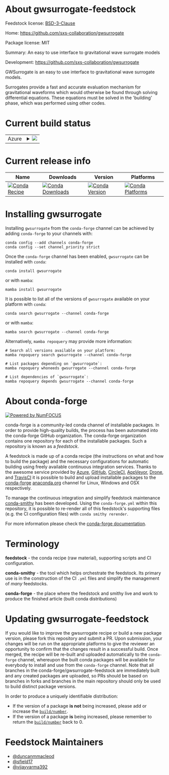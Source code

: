 About gwsurrogate-feedstock
===========================

Feedstock license: [BSD-3-Clause](https://github.com/conda-forge/gwsurrogate-feedstock/blob/main/LICENSE.txt)

Home: https://github.com/sxs-collaboration/gwsurrogate

Package license: MIT

Summary: An easy to use interface to gravitational wave surrogate models

Development: https://github.com/sxs-collaboration/gwsurrogate

GWSurrogate is an easy to use interface to gravitational wave surrogate
models.

Surrogates provide a fast and accurate evaluation mechanism for
gravitational waveforms which would otherwise be found through solving
differential equations. These equations must be solved in the 'building'
phase, which was performed using other codes.


Current build status
====================


<table>
    
  <tr>
    <td>Azure</td>
    <td>
      <details>
        <summary>
          <a href="https://dev.azure.com/conda-forge/feedstock-builds/_build/latest?definitionId=8781&branchName=main">
            <img src="https://dev.azure.com/conda-forge/feedstock-builds/_apis/build/status/gwsurrogate-feedstock?branchName=main">
          </a>
        </summary>
        <table>
          <thead><tr><th>Variant</th><th>Status</th></tr></thead>
          <tbody><tr>
              <td>linux_64_numpy1.22python3.10.____cpython</td>
              <td>
                <a href="https://dev.azure.com/conda-forge/feedstock-builds/_build/latest?definitionId=8781&branchName=main">
                  <img src="https://dev.azure.com/conda-forge/feedstock-builds/_apis/build/status/gwsurrogate-feedstock?branchName=main&jobName=linux&configuration=linux%20linux_64_numpy1.22python3.10.____cpython" alt="variant">
                </a>
              </td>
            </tr><tr>
              <td>linux_64_numpy1.22python3.8.____cpython</td>
              <td>
                <a href="https://dev.azure.com/conda-forge/feedstock-builds/_build/latest?definitionId=8781&branchName=main">
                  <img src="https://dev.azure.com/conda-forge/feedstock-builds/_apis/build/status/gwsurrogate-feedstock?branchName=main&jobName=linux&configuration=linux%20linux_64_numpy1.22python3.8.____cpython" alt="variant">
                </a>
              </td>
            </tr><tr>
              <td>linux_64_numpy1.22python3.9.____cpython</td>
              <td>
                <a href="https://dev.azure.com/conda-forge/feedstock-builds/_build/latest?definitionId=8781&branchName=main">
                  <img src="https://dev.azure.com/conda-forge/feedstock-builds/_apis/build/status/gwsurrogate-feedstock?branchName=main&jobName=linux&configuration=linux%20linux_64_numpy1.22python3.9.____cpython" alt="variant">
                </a>
              </td>
            </tr><tr>
              <td>linux_64_numpy1.23python3.11.____cpython</td>
              <td>
                <a href="https://dev.azure.com/conda-forge/feedstock-builds/_build/latest?definitionId=8781&branchName=main">
                  <img src="https://dev.azure.com/conda-forge/feedstock-builds/_apis/build/status/gwsurrogate-feedstock?branchName=main&jobName=linux&configuration=linux%20linux_64_numpy1.23python3.11.____cpython" alt="variant">
                </a>
              </td>
            </tr><tr>
              <td>linux_64_numpy1.26python3.12.____cpython</td>
              <td>
                <a href="https://dev.azure.com/conda-forge/feedstock-builds/_build/latest?definitionId=8781&branchName=main">
                  <img src="https://dev.azure.com/conda-forge/feedstock-builds/_apis/build/status/gwsurrogate-feedstock?branchName=main&jobName=linux&configuration=linux%20linux_64_numpy1.26python3.12.____cpython" alt="variant">
                </a>
              </td>
            </tr><tr>
              <td>osx_64_numpy1.22python3.10.____cpython</td>
              <td>
                <a href="https://dev.azure.com/conda-forge/feedstock-builds/_build/latest?definitionId=8781&branchName=main">
                  <img src="https://dev.azure.com/conda-forge/feedstock-builds/_apis/build/status/gwsurrogate-feedstock?branchName=main&jobName=osx&configuration=osx%20osx_64_numpy1.22python3.10.____cpython" alt="variant">
                </a>
              </td>
            </tr><tr>
              <td>osx_64_numpy1.22python3.8.____cpython</td>
              <td>
                <a href="https://dev.azure.com/conda-forge/feedstock-builds/_build/latest?definitionId=8781&branchName=main">
                  <img src="https://dev.azure.com/conda-forge/feedstock-builds/_apis/build/status/gwsurrogate-feedstock?branchName=main&jobName=osx&configuration=osx%20osx_64_numpy1.22python3.8.____cpython" alt="variant">
                </a>
              </td>
            </tr><tr>
              <td>osx_64_numpy1.22python3.9.____cpython</td>
              <td>
                <a href="https://dev.azure.com/conda-forge/feedstock-builds/_build/latest?definitionId=8781&branchName=main">
                  <img src="https://dev.azure.com/conda-forge/feedstock-builds/_apis/build/status/gwsurrogate-feedstock?branchName=main&jobName=osx&configuration=osx%20osx_64_numpy1.22python3.9.____cpython" alt="variant">
                </a>
              </td>
            </tr><tr>
              <td>osx_64_numpy1.23python3.11.____cpython</td>
              <td>
                <a href="https://dev.azure.com/conda-forge/feedstock-builds/_build/latest?definitionId=8781&branchName=main">
                  <img src="https://dev.azure.com/conda-forge/feedstock-builds/_apis/build/status/gwsurrogate-feedstock?branchName=main&jobName=osx&configuration=osx%20osx_64_numpy1.23python3.11.____cpython" alt="variant">
                </a>
              </td>
            </tr><tr>
              <td>osx_64_numpy1.26python3.12.____cpython</td>
              <td>
                <a href="https://dev.azure.com/conda-forge/feedstock-builds/_build/latest?definitionId=8781&branchName=main">
                  <img src="https://dev.azure.com/conda-forge/feedstock-builds/_apis/build/status/gwsurrogate-feedstock?branchName=main&jobName=osx&configuration=osx%20osx_64_numpy1.26python3.12.____cpython" alt="variant">
                </a>
              </td>
            </tr><tr>
              <td>osx_arm64_numpy1.22python3.10.____cpython</td>
              <td>
                <a href="https://dev.azure.com/conda-forge/feedstock-builds/_build/latest?definitionId=8781&branchName=main">
                  <img src="https://dev.azure.com/conda-forge/feedstock-builds/_apis/build/status/gwsurrogate-feedstock?branchName=main&jobName=osx&configuration=osx%20osx_arm64_numpy1.22python3.10.____cpython" alt="variant">
                </a>
              </td>
            </tr><tr>
              <td>osx_arm64_numpy1.22python3.8.____cpython</td>
              <td>
                <a href="https://dev.azure.com/conda-forge/feedstock-builds/_build/latest?definitionId=8781&branchName=main">
                  <img src="https://dev.azure.com/conda-forge/feedstock-builds/_apis/build/status/gwsurrogate-feedstock?branchName=main&jobName=osx&configuration=osx%20osx_arm64_numpy1.22python3.8.____cpython" alt="variant">
                </a>
              </td>
            </tr><tr>
              <td>osx_arm64_numpy1.22python3.9.____cpython</td>
              <td>
                <a href="https://dev.azure.com/conda-forge/feedstock-builds/_build/latest?definitionId=8781&branchName=main">
                  <img src="https://dev.azure.com/conda-forge/feedstock-builds/_apis/build/status/gwsurrogate-feedstock?branchName=main&jobName=osx&configuration=osx%20osx_arm64_numpy1.22python3.9.____cpython" alt="variant">
                </a>
              </td>
            </tr><tr>
              <td>osx_arm64_numpy1.23python3.11.____cpython</td>
              <td>
                <a href="https://dev.azure.com/conda-forge/feedstock-builds/_build/latest?definitionId=8781&branchName=main">
                  <img src="https://dev.azure.com/conda-forge/feedstock-builds/_apis/build/status/gwsurrogate-feedstock?branchName=main&jobName=osx&configuration=osx%20osx_arm64_numpy1.23python3.11.____cpython" alt="variant">
                </a>
              </td>
            </tr><tr>
              <td>osx_arm64_numpy1.26python3.12.____cpython</td>
              <td>
                <a href="https://dev.azure.com/conda-forge/feedstock-builds/_build/latest?definitionId=8781&branchName=main">
                  <img src="https://dev.azure.com/conda-forge/feedstock-builds/_apis/build/status/gwsurrogate-feedstock?branchName=main&jobName=osx&configuration=osx%20osx_arm64_numpy1.26python3.12.____cpython" alt="variant">
                </a>
              </td>
            </tr>
          </tbody>
        </table>
      </details>
    </td>
  </tr>
</table>

Current release info
====================

| Name | Downloads | Version | Platforms |
| --- | --- | --- | --- |
| [![Conda Recipe](https://img.shields.io/badge/recipe-gwsurrogate-green.svg)](https://anaconda.org/conda-forge/gwsurrogate) | [![Conda Downloads](https://img.shields.io/conda/dn/conda-forge/gwsurrogate.svg)](https://anaconda.org/conda-forge/gwsurrogate) | [![Conda Version](https://img.shields.io/conda/vn/conda-forge/gwsurrogate.svg)](https://anaconda.org/conda-forge/gwsurrogate) | [![Conda Platforms](https://img.shields.io/conda/pn/conda-forge/gwsurrogate.svg)](https://anaconda.org/conda-forge/gwsurrogate) |

Installing gwsurrogate
======================

Installing `gwsurrogate` from the `conda-forge` channel can be achieved by adding `conda-forge` to your channels with:

```
conda config --add channels conda-forge
conda config --set channel_priority strict
```

Once the `conda-forge` channel has been enabled, `gwsurrogate` can be installed with `conda`:

```
conda install gwsurrogate
```

or with `mamba`:

```
mamba install gwsurrogate
```

It is possible to list all of the versions of `gwsurrogate` available on your platform with `conda`:

```
conda search gwsurrogate --channel conda-forge
```

or with `mamba`:

```
mamba search gwsurrogate --channel conda-forge
```

Alternatively, `mamba repoquery` may provide more information:

```
# Search all versions available on your platform:
mamba repoquery search gwsurrogate --channel conda-forge

# List packages depending on `gwsurrogate`:
mamba repoquery whoneeds gwsurrogate --channel conda-forge

# List dependencies of `gwsurrogate`:
mamba repoquery depends gwsurrogate --channel conda-forge
```


About conda-forge
=================

[![Powered by
NumFOCUS](https://img.shields.io/badge/powered%20by-NumFOCUS-orange.svg?style=flat&colorA=E1523D&colorB=007D8A)](https://numfocus.org)

conda-forge is a community-led conda channel of installable packages.
In order to provide high-quality builds, the process has been automated into the
conda-forge GitHub organization. The conda-forge organization contains one repository
for each of the installable packages. Such a repository is known as a *feedstock*.

A feedstock is made up of a conda recipe (the instructions on what and how to build
the package) and the necessary configurations for automatic building using freely
available continuous integration services. Thanks to the awesome service provided by
[Azure](https://azure.microsoft.com/en-us/services/devops/), [GitHub](https://github.com/),
[CircleCI](https://circleci.com/), [AppVeyor](https://www.appveyor.com/),
[Drone](https://cloud.drone.io/welcome), and [TravisCI](https://travis-ci.com/)
it is possible to build and upload installable packages to the
[conda-forge](https://anaconda.org/conda-forge) [anaconda.org](https://anaconda.org/)
channel for Linux, Windows and OSX respectively.

To manage the continuous integration and simplify feedstock maintenance
[conda-smithy](https://github.com/conda-forge/conda-smithy) has been developed.
Using the ``conda-forge.yml`` within this repository, it is possible to re-render all of
this feedstock's supporting files (e.g. the CI configuration files) with ``conda smithy rerender``.

For more information please check the [conda-forge documentation](https://conda-forge.org/docs/).

Terminology
===========

**feedstock** - the conda recipe (raw material), supporting scripts and CI configuration.

**conda-smithy** - the tool which helps orchestrate the feedstock.
                   Its primary use is in the construction of the CI ``.yml`` files
                   and simplify the management of *many* feedstocks.

**conda-forge** - the place where the feedstock and smithy live and work to
                  produce the finished article (built conda distributions)


Updating gwsurrogate-feedstock
==============================

If you would like to improve the gwsurrogate recipe or build a new
package version, please fork this repository and submit a PR. Upon submission,
your changes will be run on the appropriate platforms to give the reviewer an
opportunity to confirm that the changes result in a successful build. Once
merged, the recipe will be re-built and uploaded automatically to the
`conda-forge` channel, whereupon the built conda packages will be available for
everybody to install and use from the `conda-forge` channel.
Note that all branches in the conda-forge/gwsurrogate-feedstock are
immediately built and any created packages are uploaded, so PRs should be based
on branches in forks and branches in the main repository should only be used to
build distinct package versions.

In order to produce a uniquely identifiable distribution:
 * If the version of a package **is not** being increased, please add or increase
   the [``build/number``](https://docs.conda.io/projects/conda-build/en/latest/resources/define-metadata.html#build-number-and-string).
 * If the version of a package **is** being increased, please remember to return
   the [``build/number``](https://docs.conda.io/projects/conda-build/en/latest/resources/define-metadata.html#build-number-and-string)
   back to 0.

Feedstock Maintainers
=====================

* [@duncanmmacleod](https://github.com/duncanmmacleod/)
* [@sfield17](https://github.com/sfield17/)
* [@vijayvarma392](https://github.com/vijayvarma392/)

